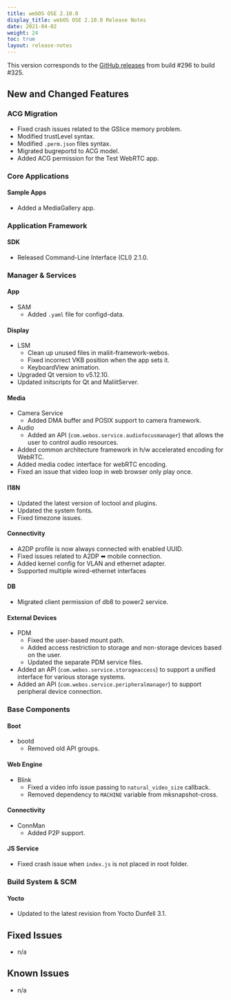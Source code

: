 ```yaml
---
title: webOS OSE 2.10.0
display_title: webOS OSE 2.10.0 Release Notes
date: 2021-04-02
weight: 24
toc: true
layout: release-notes
---
```


This version corresponds to the [GitHub releases](https://github.com/webosose/build-webos/releases) from build #296 to build #325.

## New and Changed Features

### ACG Migration

- Fixed crash issues related to the GSlice memory problem.
- Modified trustLevel syntax.
- Modified `.perm.json` files syntax.
- Migrated bugreportd to ACG model.
- Added ACG permission for the Test WebRTC app.

### Core Applications

#### Sample Apps

- Added a MediaGallery app. 

### Application Framework

#### SDK

- Released Command-Line Interface (CLI) 2.1.0.

### Manager & Services

#### App

- SAM
    - Added `.yaml` file for configd-data.

#### Display 

- LSM
    - Clean up unused files in maliit-framework-webos.
    - Fixed incorrect VKB position when the app sets it.
    - KeyboardView animation.
- Upgraded Qt version to v5.12.10.
- Updated initscripts for Qt and MaliitServer.

#### Media

- Camera Service
    - Added DMA buffer and POSIX support to camera framework.
- Audio
    - Added an API (`com.webos.service.audiofocusmanager`) that allows the user to control audio resources.
- Added common architecture framework in h/w accelerated encoding for WebRTC. 
- Added media codec interface for webRTC encoding.
- Fixed an issue that video loop in web browser only play once.

#### I18N

- Updated the latest version of loctool and plugins.
- Updated the system fonts.
- Fixed timezone issues.

#### Connectivity

- A2DP profile is now always connected with enabled UUID.
- Fixed issues related to A2DP ⬌ mobile connection.
- Added kernel config for VLAN and ethernet adapter.
- Supported multiple wired-ethernet interfaces

#### DB

- Migrated client permission of db8 to power2 service.
   
#### External Devices

- PDM
    - Fixed the user-based mount path.
    - Added access restriction to storage and non-storage devices based on the user.
    - Updated the separate PDM service files. 
- Added an API (`com.webos.service.storageaccess`) to support a unified interface for various storage systems.
- Added an API (`com.webos.service.peripheralmanager`) to support peripheral device connection. 

### Base Components

#### Boot

- bootd
    - Removed old API groups.

#### Web Engine

- Blink
    - Fixed a video info issue passing to `natural_video_size` callback. 
    - Removed dependency to `MACHINE` variable from mksnapshot-cross.
#### Connectivity

- ConnMan
    - Added P2P support.

#### JS Service

- Fixed crash issue when `index.js` is not placed in root folder.

### Build System & SCM

#### Yocto

- Updated to the latest revision from Yocto Dunfell 3.1.

## Fixed Issues

* n/a

## Known Issues

* n/a
